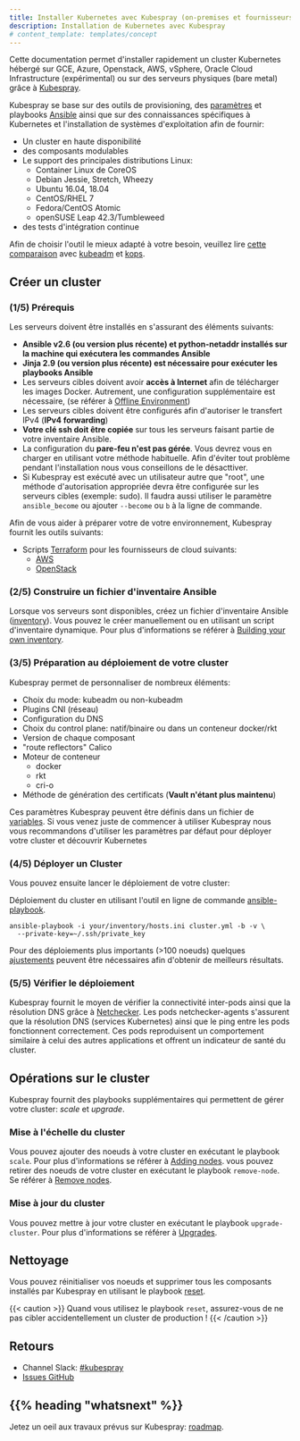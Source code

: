 ```yaml
---
title: Installer Kubernetes avec Kubespray (on-premises et fournisseurs de cloud)
description: Installation de Kubernetes avec Kubespray
# content_template: templates/concept
---
```


<!-- overview -->

Cette documentation permet d'installer rapidement un cluster Kubernetes hébergé sur GCE, Azure, Openstack, AWS, vSphere, Oracle Cloud Infrastructure (expérimental) ou sur des serveurs physiques (bare metal) grâce à [Kubespray](https://github.com/kubernetes-incubator/kubespray).

Kubespray se base sur des outils de provisioning, des [paramètres](https://github.com/kubernetes-incubator/kubespray/blob/master/docs/ansible.md) et playbooks [Ansible](http://docs.ansible.com/) ainsi que sur des connaissances spécifiques à Kubernetes et l'installation de systèmes d'exploitation afin de fournir:

* Un cluster en haute disponibilité
* des composants modulables
* Le support des principales distributions Linux:
  * Container Linux de CoreOS
  * Debian Jessie, Stretch, Wheezy
  * Ubuntu 16.04, 18.04
  * CentOS/RHEL 7
  * Fedora/CentOS Atomic
  * openSUSE Leap 42.3/Tumbleweed
* des tests d'intégration continue

Afin de choisir l'outil le mieux adapté à votre besoin, veuillez lire [cette comparaison](https://github.com/kubernetes-incubator/kubespray/blob/master/docs/comparisons.md) avec [kubeadm](/docs/admin/kubeadm/) et [kops](../kops).



<!-- body -->

## Créer un cluster

### (1/5) Prérequis

Les serveurs doivent être installés en s'assurant des éléments suivants:

* **Ansible v2.6 (ou version plus récente) et python-netaddr installés sur la machine qui exécutera les commandes Ansible**
* **Jinja 2.9 (ou version plus récente) est nécessaire pour exécuter les playbooks Ansible**
* Les serveurs cibles doivent avoir **accès à Internet** afin de télécharger les images Docker. Autrement, une configuration supplémentaire est nécessaire, (se référer à [Offline Environment](https://github.com/kubernetes-sigs/kubespray/blob/master/docs/downloads.md#offline-environment))
* Les serveurs cibles doivent être configurés afin d'autoriser le transfert IPv4 (**IPv4 forwarding**)
* **Votre clé ssh doit être copiée** sur tous les serveurs faisant partie de votre inventaire Ansible.
* La configuration du **pare-feu n'est pas gérée**. Vous devrez vous en charger en utilisant votre méthode habituelle. Afin d'éviter tout problème pendant l'installation nous vous conseillons de le désacttiver.
* Si Kubespray est exécuté avec un utilisateur autre que "root", une méthode d'autorisation appropriée devra être configurée sur les serveurs cibles (exemple: sudo). Il faudra aussi utiliser le paramètre `ansible_become` ou ajouter `--become` ou `b` à la ligne de commande.

Afin de vous aider à préparer votre de votre environnement, Kubespray fournit les outils suivants:

* Scripts [Terraform](https://www.terraform.io/) pour les fournisseurs de cloud suivants:
  * [AWS](https://github.com/kubernetes-incubator/kubespray/tree/master/contrib/terraform/aws)
  * [OpenStack](https://github.com/kubernetes-incubator/kubespray/tree/master/contrib/terraform/openstack)

### (2/5) Construire un fichier d'inventaire Ansible

Lorsque vos serveurs sont disponibles, créez un fichier d'inventaire Ansible ([inventory](http://docs.ansible.com/ansible/intro_inventory.html)).
Vous pouvez le créer manuellement ou en utilisant un script d'inventaire dynamique. Pour plus d'informations se référer à [Building your own inventory](https://github.com/kubernetes-incubator/kubespray/blob/master/docs/getting-started.md#building-your-own-inventory).

### (3/5) Préparation au déploiement de votre cluster

Kubespray permet de personnaliser de nombreux éléments:

* Choix du mode: kubeadm ou non-kubeadm
* Plugins CNI (réseau)
* Configuration du DNS
* Choix du control plane: natif/binaire ou dans un conteneur docker/rkt
* Version de chaque composant
* "route reflectors" Calico
* Moteur de conteneur
  * docker
  * rkt
  * cri-o
* Méthode de génération des certificats (**Vault n'étant plus maintenu**)

Ces paramètres Kubespray peuvent être définis dans un fichier de [variables](http://docs.ansible.com/ansible/playbooks_variables.html).
Si vous venez juste de commencer à utiliser Kubespray nous vous recommandons d'utiliser les paramètres par défaut pour déployer votre cluster et découvrir Kubernetes

### (4/5) Déployer un Cluster

Vous pouvez ensuite lancer le déploiement de votre cluster:

Déploiement du cluster en utilisant l'outil en ligne de commande [ansible-playbook](https://github.com/kubernetes-incubator/kubespray/blob/master/docs/getting-started.md#starting-custom-deployment).

```shell
ansible-playbook -i your/inventory/hosts.ini cluster.yml -b -v \
  --private-key=~/.ssh/private_key
```

Pour des déploiements plus importants (>100 noeuds) quelques [ajustements](https://github.com/kubernetes-incubator/kubespray/blob/master/docs/large-deployments.md) peuvent être nécessaires afin d'obtenir de meilleurs résultats.

### (5/5) Vérifier le déploiement

Kubespray fournit le moyen de vérifier la connectivité inter-pods ainsi que la résolution DNS grâce à [Netchecker](https://github.com/kubernetes-incubator/kubespray/blob/master/docs/netcheck.md).
Les pods netchecker-agents s'assurent que la résolution DNS (services Kubernetes) ainsi que le ping entre les pods fonctionnent correctement.
Ces pods reproduisent un comportement similaire à celui des autres applications et offrent un indicateur de santé du cluster.

## Opérations sur le cluster

Kubespray fournit des playbooks supplémentaires qui permettent de gérer votre cluster: _scale_ et _upgrade_.

### Mise à l'échelle du cluster

Vous pouvez ajouter des noeuds à votre cluster en exécutant le playbook `scale`. Pour plus d'informations se référer à [Adding nodes](https://github.com/kubernetes-incubator/kubespray/blob/master/docs/getting-started.md#adding-nodes).
vous pouvez retirer des noeuds de votre cluster en exécutant le playbook `remove-node`. Se référer à [Remove nodes](https://github.com/kubernetes-incubator/kubespray/blob/master/docs/getting-started.md#remove-nodes).

### Mise à jour du cluster

Vous pouvez mettre à jour votre cluster en exécutant le playbook `upgrade-cluster`. Pour plus d'informations se référer à [Upgrades](https://github.com/kubernetes-incubator/kubespray/blob/master/docs/upgrades.md).

## Nettoyage

Vous pouvez réinitialiser vos noeuds et supprimer tous les composants installés par Kubespray en utilisant le playbook [reset](https://github.com/kubernetes-incubator/kubespray/blob/master/reset.yml).

{{< caution >}}
Quand vous utilisez le playbook `reset`, assurez-vous de ne pas cibler accidentellement un cluster de production !
{{< /caution >}}

## Retours

* Channel Slack: [#kubespray](https://kubernetes.slack.com/messages/kubespray/)
* [Issues GitHub](https://github.com/kubernetes-incubator/kubespray/issues)



## {{% heading "whatsnext" %}}


Jetez un oeil aux travaux prévus sur Kubespray: [roadmap](https://github.com/kubernetes-incubator/kubespray/blob/master/docs/roadmap.md).


